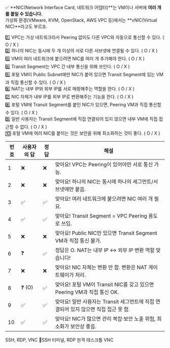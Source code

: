 
✅ **NIC(Network Interface Card, 네트워크 어댑터)**는 VM이나 서버에 **여러 개를 붙일 수 있습니다.**  
가상화 환경(VMware, KVM, OpenStack, AWS VPC 등)에서는 **vNIC(Virtual NIC)**라고도 부르죠.


1️⃣ VPC는 가상 네트워크라서 Peering 없이도 다른 VPC와 자동으로 통신할 수 있다. ( O / X )  
2️⃣ 하나의 NIC는 동시에 두 개 이상의 서로 다른 서브넷에 연결될 수 있다. ( O / X )  
3️⃣ VM이 여러 네트워크에 붙으려면 NIC를 여러 개 추가해야 한다. ( O / X )  
4️⃣ Transit Segment는 VPC 간 내부 통신을 위해 쓰인다. ( O / X )  
5️⃣ 포털 VM이 Public Subnet에만 NIC가 붙어 있으면 Transit Segment에 있는 VM과 직접 통신할 수 있다. ( O / X )  
6️⃣ NAT는 내부 IP와 외부 IP를 서로 매핑해주는 역할을 한다. ( O / X )  
7️⃣ NIC 자체가 내부 IP를 외부 IP로 변환해주는 기능을 한다. ( O / X )  
8️⃣ 포털 VM에 Transit Segment를 붙인 NIC가 있으면, Peering VM과 직접 통신할 수 있다. ( O / X )  
9️⃣ 일반 사용자는 Transit Segment에 직접 연결되어 있지 않으면 내부 VM에 직접 접근할 수 없다. ( O / X )  
🔟 포털 VM에 여러 NIC를 붙이는 것은 보안을 위해 최소화하는 것이 좋다. ( O / X )



|번호|사용자의 답|정답|해설|
|---|---|---|---|
|1|❌|❌|맞아요! VPC는 Peering이 있어야만 서로 통신 가능.|
|2|❌|❌|맞아요! 하나의 NIC는 동시에 하나의 세그먼트/서브넷에만 붙음.|
|3|✅|✅|맞아요! 여러 네트워크에 붙으려면 NIC 여러 개 필요.|
|4|✅|✅|맞아요! Transit Segment = VPC Peering 용도로 쓰임.|
|5|❌|❌|맞아요! Public NIC만 있으면 Transit Segment VM과 직접 통신 불가.|
|6|❓|✅|정답은 O. NAT는 내부 IP ↔ 외부 IP 변환 역할 맞습니다!|
|7|❌|❌|맞아요! NIC 자체는 변환 안 함. 변환은 NAT 게이트웨이가 처리.|
|8|❓ (O)|✅|맞아요! 포털 VM이 Transit NIC를 갖고 있으면 Peering VM과 직접 통신 OK.|
|9|✅|✅|맞아요! 일반 사용자는 Transit 세그먼트에 직접 연결되어 있지 않으면 직접 접근 못 함.|
|10|✅|✅|맞아요! NIC가 많으면 관리 복잡·보안 노출 위험, 최소화가 보안상 좋음.|

SSH, RDP, VNC 
SSH 터미널,
RDP 원격 테스크톱 
VNC 